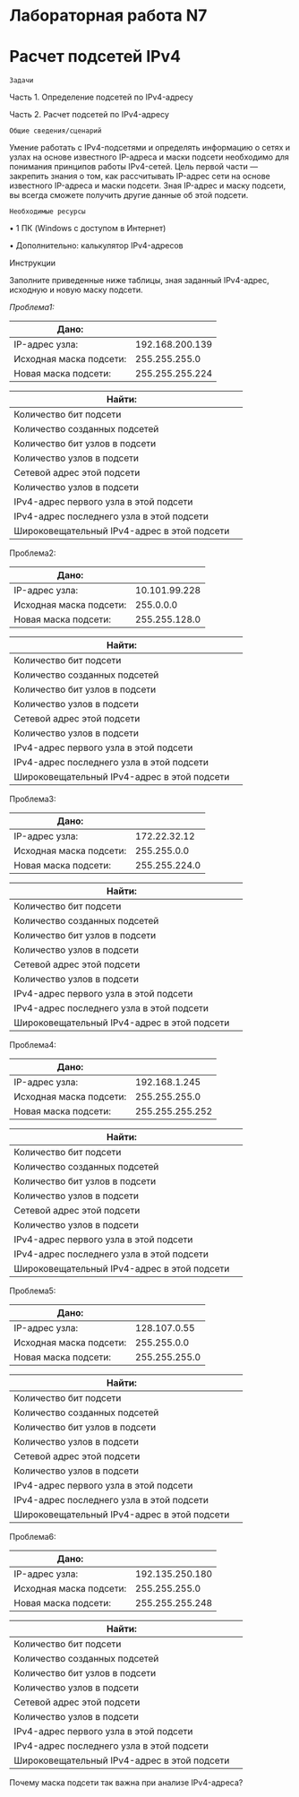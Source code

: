 # Лабораторная работа N7
# Расчет подсетей IPv4

	Задачи
Часть 1. Определение подсетей по IPv4-адресу

Часть 2. Расчет подсетей по IPv4-адресу

	Общие сведения/сценарий

Умение работать с IPv4-подсетями и определять информацию о сетях и узлах на основе известного IP-адреса и маски подсети необходимо для понимания принципов работы IPv4-сетей. Цель первой части — закрепить знания о том, как рассчитывать IP-адрес сети на основе известного IP-адреса и маски подсети. Зная IP-адрес и маску подсети, вы всегда сможете получить другие данные об этой подсети.

	Необходимые ресурсы

•	1 ПК (Windows с доступом в Интернет)

•	Дополнительно: калькулятор IPv4-адресов

Инструкции

Заполните приведенные ниже таблицы, зная заданный IPv4-адрес, исходную и новую маску подсети.

*Проблема1:* 

|              Дано:  |            |
|---------------------|------------|
| IP-адрес узла:         |  192.168.200.139 |
|Исходная маска подсети: |  255.255.255.0   |
|Новая маска подсети:    |  255.255.255.224 |

|              Найти:  |            |
|---------------------|------------|
|Количество бит подсети        |   |
|Количество созданных подсетей |    |
|Количество бит узлов в подсети |   |
|Количество узлов в подсети   |   |
|Сетевой адрес этой подсети   |   |
|Количество узлов в подсети    |   |
|IPv4-адрес первого узла в этой подсети	   |   |
|IPv4-адрес последнего узла в этой подсети |   |
|Широковещательный IPv4-адрес в этой подсети |   |

Проблема2: 

|              Дано:  |            |
|---------------------|------------|
| IP-адрес узла:         |  10.101.99.228 |
|Исходная маска подсети: |  255.0.0.0   |
|Новая маска подсети:    |  255.255.128.0 |

|              Найти:  |            |
|---------------------|------------|
|Количество бит подсети        |   |
|Количество созданных подсетей |    |
|Количество бит узлов в подсети |   |
|Количество узлов в подсети   |   |
|Сетевой адрес этой подсети   |   |
|Количество узлов в подсети    |   |
|IPv4-адрес первого узла в этой подсети	   |   |
|IPv4-адрес последнего узла в этой подсети |   |
|Широковещательный IPv4-адрес в этой подсети |   |


Проблема3: 

|              Дано:  |            |
|---------------------|------------|
| IP-адрес узла:         |  172.22.32.12 |
|Исходная маска подсети: |  255.255.0.0   |
|Новая маска подсети:    |  255.255.224.0 |

|              Найти:  |            |
|---------------------|------------|
|Количество бит подсети        |   |
|Количество созданных подсетей |    |
|Количество бит узлов в подсети |   |
|Количество узлов в подсети   |   |
|Сетевой адрес этой подсети   |   |
|Количество узлов в подсети    |   |
|IPv4-адрес первого узла в этой подсети	   |   |
|IPv4-адрес последнего узла в этой подсети |   |
|Широковещательный IPv4-адрес в этой подсети |   |

Проблема4: 

|              Дано:  |            |
|---------------------|------------|
| IP-адрес узла:         |  192.168.1.245 |
|Исходная маска подсети: |  255.255.255.0   |
|Новая маска подсети:    |  255.255.255.252 |

|              Найти:  |            |
|---------------------|------------|
|Количество бит подсети        |   |
|Количество созданных подсетей |    |
|Количество бит узлов в подсети |   |
|Количество узлов в подсети   |   |
|Сетевой адрес этой подсети   |   |
|Количество узлов в подсети    |   |
|IPv4-адрес первого узла в этой подсети	   |   |
|IPv4-адрес последнего узла в этой подсети |   |
|Широковещательный IPv4-адрес в этой подсети |   |

Проблема5: 

|              Дано:  |            |
|---------------------|------------|
| IP-адрес узла:         |  128.107.0.55 |
|Исходная маска подсети: |  255.255.0.0  |
|Новая маска подсети:    |  255.255.255.0 |

|              Найти:  |            |
|---------------------|------------|
|Количество бит подсети        |   |
|Количество созданных подсетей |    |
|Количество бит узлов в подсети |   |
|Количество узлов в подсети   |   |
|Сетевой адрес этой подсети   |   |
|Количество узлов в подсети    |   |
|IPv4-адрес первого узла в этой подсети	   |   |
|IPv4-адрес последнего узла в этой подсети |   |
|Широковещательный IPv4-адрес в этой подсети |   |	

Проблема6:

|              Дано:  |            |
|---------------------|------------|
| IP-адрес узла:         |  192.135.250.180 |
|Исходная маска подсети: |  255.255.255.0   |
|Новая маска подсети:    |  255.255.255.248 |

|              Найти:  |            |
|---------------------|------------|
|Количество бит подсети        |   |
|Количество созданных подсетей |    |
|Количество бит узлов в подсети |   |
|Количество узлов в подсети   |   |
|Сетевой адрес этой подсети   |   |
|Количество узлов в подсети    |   |
|IPv4-адрес первого узла в этой подсети	   |   |
|IPv4-адрес последнего узла в этой подсети |   |
|Широковещательный IPv4-адрес в этой подсети |   |

Почему маска подсети так важна при анализе IPv4-адреса?
